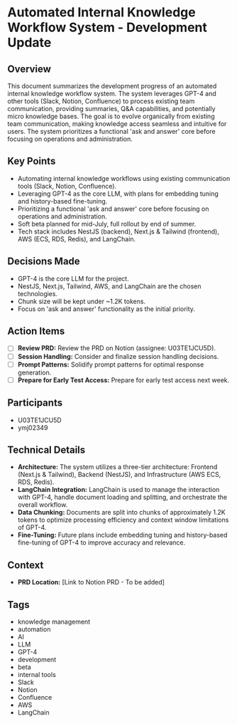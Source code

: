 # Automated Internal Knowledge Workflow System - Development Update

## Overview

This document summarizes the development progress of an automated internal knowledge workflow system. The system leverages GPT-4 and other tools (Slack, Notion, Confluence) to process existing team communication, providing summaries, Q&A capabilities, and potentially micro knowledge bases. The goal is to evolve organically from existing team communication, making knowledge access seamless and intuitive for users. The system prioritizes a functional 'ask and answer' core before focusing on operations and administration.

## Key Points

*   Automating internal knowledge workflows using existing communication tools (Slack, Notion, Confluence).
*   Leveraging GPT-4 as the core LLM, with plans for embedding tuning and history-based fine-tuning.
*   Prioritizing a functional 'ask and answer' core before focusing on operations and administration.
*   Soft beta planned for mid-July, full rollout by end of summer.
*   Tech stack includes NestJS (backend), Next.js & Tailwind (frontend), AWS (ECS, RDS, Redis), and LangChain.

## Decisions Made

*   GPT-4 is the core LLM for the project.
*   NestJS, Next.js, Tailwind, AWS, and LangChain are the chosen technologies.
*   Chunk size will be kept under ~1.2K tokens.
*   Focus on 'ask and answer' functionality as the initial priority.

## Action Items

*   [ ] **Review PRD:** Review the PRD on Notion (assignee: U03TE1JCU5D).
*   [ ] **Session Handling:** Consider and finalize session handling decisions.
*   [ ] **Prompt Patterns:** Solidify prompt patterns for optimal response generation.
*   [ ] **Prepare for Early Test Access:** Prepare for early test access next week.

## Participants

*   U03TE1JCU5D
*   ymj02349

## Technical Details

*   **Architecture:** The system utilizes a three-tier architecture: Frontend (Next.js & Tailwind), Backend (NestJS), and Infrastructure (AWS ECS, RDS, Redis).
*   **LangChain Integration:** LangChain is used to manage the interaction with GPT-4, handle document loading and splitting, and orchestrate the overall workflow.
*   **Data Chunking:** Documents are split into chunks of approximately 1.2K tokens to optimize processing efficiency and context window limitations of GPT-4.
*   **Fine-Tuning:** Future plans include embedding tuning and history-based fine-tuning of GPT-4 to improve accuracy and relevance.

## Context

*   **PRD Location:** [Link to Notion PRD - To be added]

## Tags

*   knowledge management
*   automation
*   AI
*   LLM
*   GPT-4
*   development
*   beta
*   internal tools
*   Slack
*   Notion
*   Confluence
*   AWS
*   LangChain